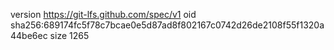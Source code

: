 version https://git-lfs.github.com/spec/v1
oid sha256:689174fc5f78c7bcae0e5d87ad8f802167c0742d26de2108f55f1320a44be6ec
size 1265
